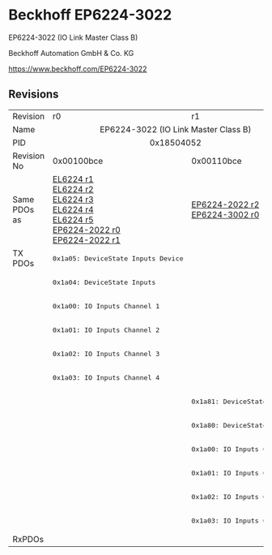# Beckhoff EP6224-3022

EP6224-3022 (IO Link Master Class B)

Beckhoff Automation GmbH & Co. KG

https://www.beckhoff.com/EP6224-3022

## Revisions
<table>
<tr >
<td>Revision</td>
<td>r0</td>
<td>r1</td>
</tr>
<tr >
<td>Name</td>
<td colspan=2 align="center">EP6224-3022 (IO Link Master Class B)</td>
</tr>
<tr >
<td>PID</td>
<td colspan=2 align="center">0x18504052</td>
</tr>
<tr >
<td>Revision No</td>
<td>0x00100bce</td>
<td>0x00110bce</td>
</tr>
<tr >
<td>Same PDOs as</td>
<td><a href="EL6224">EL6224 r1</a><br/><a href="EL6224">EL6224 r2</a><br/><a href="EL6224">EL6224 r3</a><br/><a href="EL6224">EL6224 r4</a><br/><a href="EL6224">EL6224 r5</a><br/><a href="EP6224-2022">EP6224-2022 r0</a><br/><a href="EP6224-2022">EP6224-2022 r1</a></td>
<td><a href="EP6224-2022">EP6224-2022 r2</a><br/><a href="EP6224-3002">EP6224-3002 r0</a></td>
</tr>
<tr class="txpdo">
<td rowspan=12 valign=top>TX PDOs</td>
<td><pre>0x1a05: DeviceState Inputs Device</pre></td>
<td colspan=2 align="left"></td>
</tr>
<tr class="txpdo">
<td><pre>0x1a04: DeviceState Inputs</pre></td>
<td></td>
</tr>
<tr class="txpdo">
<td><pre>0x1a00: IO Inputs Channel 1</pre></td>
<td></td>
</tr>
<tr class="txpdo">
<td><pre>0x1a01: IO Inputs Channel 2</pre></td>
<td></td>
</tr>
<tr class="txpdo">
<td><pre>0x1a02: IO Inputs Channel 3</pre></td>
<td></td>
</tr>
<tr class="txpdo">
<td><pre>0x1a03: IO Inputs Channel 4</pre></td>
<td></td>
</tr>
<tr class="txpdo">
<td></td>
<td><pre>0x1a81: DeviceState Inputs</pre></td>
</tr>
<tr class="txpdo">
<td></td>
<td><pre>0x1a80: DeviceState Inputs</pre></td>
</tr>
<tr class="txpdo">
<td></td>
<td><pre>0x1a00: IO Inputs Channel 1</pre></td>
</tr>
<tr class="txpdo">
<td></td>
<td><pre>0x1a01: IO Inputs Channel 2</pre></td>
</tr>
<tr class="txpdo">
<td></td>
<td><pre>0x1a02: IO Inputs Channel 3</pre></td>
</tr>
<tr class="txpdo">
<td></td>
<td><pre>0x1a03: IO Inputs Channel 4</pre></td>
</tr>
<tr >
<td>RxPDOs</td>
<td colspan=2 align="left"></td>
</tr>
</table>
